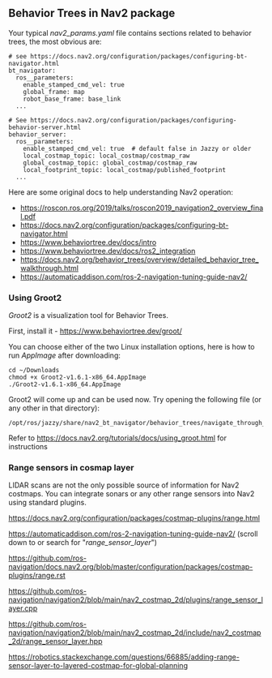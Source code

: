 ## Behavior Trees in Nav2 package

Your typical *nav2_params.yaml* file contains sections related to behavior trees, the most obvious are:
```
# see https://docs.nav2.org/configuration/packages/configuring-bt-navigator.html
bt_navigator:
  ros__parameters:
    enable_stamped_cmd_vel: true
    global_frame: map
    robot_base_frame: base_link
  ...

# See https://docs.nav2.org/configuration/packages/configuring-behavior-server.html
behavior_server:
  ros__parameters:
    enable_stamped_cmd_vel: true  # default false in Jazzy or older
    local_costmap_topic: local_costmap/costmap_raw
    global_costmap_topic: global_costmap/costmap_raw
    local_footprint_topic: local_costmap/published_footprint
  ...
```
Here are some original docs to help understanding Nav2 operation:

- https://roscon.ros.org/2019/talks/roscon2019_navigation2_overview_final.pdf
- https://docs.nav2.org/configuration/packages/configuring-bt-navigator.html
- https://www.behaviortree.dev/docs/intro
- https://www.behaviortree.dev/docs/ros2_integration
- https://docs.nav2.org/behavior_trees/overview/detailed_behavior_tree_walkthrough.html
- https://automaticaddison.com/ros-2-navigation-tuning-guide-nav2/

### Using Groot2

_Groot2_ is a visualization tool for Behavior Trees.

First, install it - https://www.behaviortree.dev/groot/

You can choose either of the two Linux installation options, here is how to run *AppImage* after downloading:
```
cd ~/Downloads
chmod +x Groot2-v1.6.1-x86_64.AppImage 
./Groot2-v1.6.1-x86_64.AppImage 
```
Groot2 will come up and can be used now. Try opening the following file (or any other in that directory):
```
/opt/ros/jazzy/share/nav2_bt_navigator/behavior_trees/navigate_through_poses_w_replanning_and_recovery.xml
```
Refer to https://docs.nav2.org/tutorials/docs/using_groot.html for instructions

### Range sensors in cosmap layer

LIDAR scans are not the only possible source of information for Nav2 costmaps. 
You can integrate sonars or any other range sensors into Nav2 using standard plugins.

https://docs.nav2.org/configuration/packages/costmap-plugins/range.html

https://automaticaddison.com/ros-2-navigation-tuning-guide-nav2/  (scroll down to or search for "*range_sensor_layer*")

https://github.com/ros-navigation/docs.nav2.org/blob/master/configuration/packages/costmap-plugins/range.rst

https://github.com/ros-navigation/navigation2/blob/main/nav2_costmap_2d/plugins/range_sensor_layer.cpp

https://github.com/ros-navigation/navigation2/blob/main/nav2_costmap_2d/include/nav2_costmap_2d/range_sensor_layer.hpp

https://robotics.stackexchange.com/questions/66885/adding-range-sensor-layer-to-layered-costmap-for-global-planning

